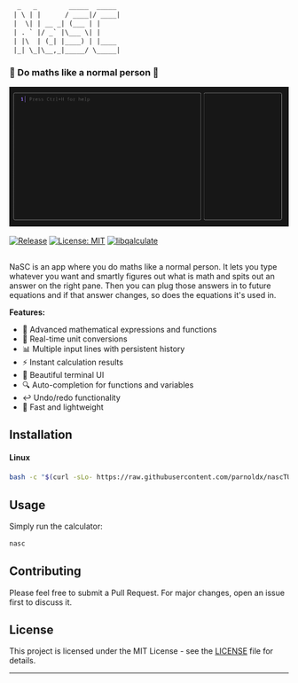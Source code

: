 
```
  _   _        _____  _____ 
 | \ | |      / ____|/ ____|
 |  \| | __ _| (___ | |     
 | . ` |/ _` |\___ \| |     
 | |\  | (_| |____) | |____ 
 |_| \_|\__,_|_____/ \_____|

```               
<h3>🧮 Do maths like a normal person 🧮</h3>


![NASC TUI Demo](demo.gif)

[![Release](https://img.shields.io/github/release/parnoldx/nascTUI.svg)](https://github.com/parnoldx/nascTUI/releases)
[![License: MIT](https://img.shields.io/badge/License-MIT-yellow.svg)](https://opensource.org/licenses/MIT)
[![libqalculate](https://img.shields.io/badge/Powered%20by-libqalculate-green)](https://github.com/Qalculate/libqalculate)

## 
NaSC is an app where you do maths like a normal person. It lets you type whatever you want and smartly figures out what is math and spits out an answer on the right pane. Then you can plug those answers in to future equations and if that answer changes, so does the equations it's used in.

**Features:**
- 🧮 Advanced mathematical expressions and functions
- 🔄 Real-time unit conversions
- 📊 Multiple input lines with persistent history
- ⚡ Instant calculation results
- 🎨 Beautiful terminal UI
- 🔍 Auto-completion for functions and variables
- ↩️ Undo/redo functionality
- 🚀 Fast and lightweight

## Installation

#### Linux
```bash
bash -c "$(curl -sLo- https://raw.githubusercontent.com/parnoldx/nascTUI/refs/heads/master/install.sh)"
```

## Usage

Simply run the calculator:
```bash
nasc
```

## Contributing

Please feel free to submit a Pull Request. For major changes, open an issue first to discuss it.

## License

This project is licensed under the MIT License - see the [LICENSE](LICENSE) file for details.

---
